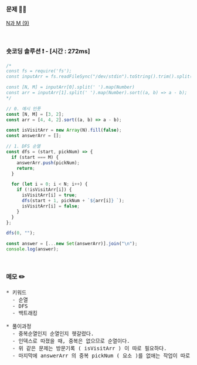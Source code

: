 ### 문제 🤨❔

[N과 M (9)](https://www.acmicpc.net/problem/15663)

<br>

### 숏코딩 솔루션 ❗️ - [시간 : 272ms]

```js
/*
const fs = require('fs');
const inputArr = fs.readFileSync("/dev/stdin").toString().trim().split("\n");

const [N, M] = inputArr[0].split(' ').map(Number)
const arr = inputArr[1].split(' ').map(Number).sort((a, b) => a - b);
*/

// 0. 예시 인풋
const [N, M] = [3, 2];
const arr = [4, 4, 2].sort((a, b) => a - b);

const isVisitArr = new Array(N).fill(false);
const answerArr = [];

// 1. DFS 순열
const dfs = (start, pickNum) => {
  if (start === M) {
    answerArr.push(pickNum);
    return;
  }

  for (let i = 0; i < N; i++) {
    if (!isVisitArr[i]) {
      isVisitArr[i] = true;
      dfs(start + 1, pickNum + `${arr[i]} `);
      isVisitArr[i] = false;
    }
  }
};

dfs(0, "");

const answer = [...new Set(answerArr)].join("\n");
console.log(answer);
```

<br>

### 메모 ✏️

<pre>
* 키워드
  - 순열 
  - DFS
  - 백트래킹

* 풀이과정
  - 중복순열인지 순열인지 헷갈렸다.
  - 인덱스로 따졌을 때, 중복은 없으므로 순열이다.
  - 위 같은 문제는 방문기록 ( isVisitArr ) 이 따로 필요하다. 
  - 마지막에 answerArr 의 중복 pickNum ( 요소 )를 없애는 작업이 따로 필요하다.
</pre>
